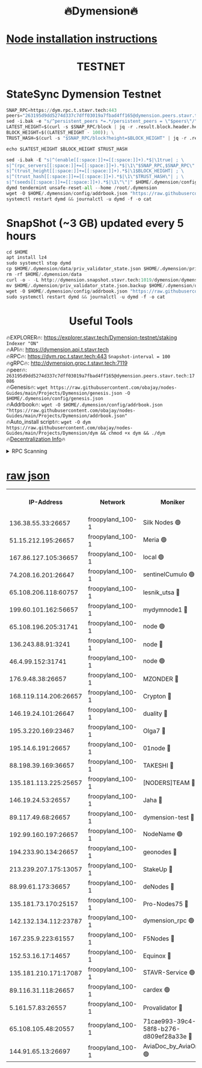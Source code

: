 <h1 align="center"> 🔥Dymension🔥</h1>

[Node installation instructions](https://github.com/obajay/nodes-Guides/tree/main/Projects/Dymension)
=

<h1 align="center"> TESTNET</h1>

# StateSync Dymension Testnet
```python
SNAP_RPC=https://dym.rpc.t.stavr.tech:443
peers="263195d9dd5274d337c7dff03019a7fbad4ff165@dymension.peers.stavr.tech:17086"
sed -i.bak -e "s/^persistent_peers *=.*/persistent_peers = \"$peers\"/" $HOME/.dymension/config/config.toml
LATEST_HEIGHT=$(curl -s $SNAP_RPC/block | jq -r .result.block.header.height); \
BLOCK_HEIGHT=$((LATEST_HEIGHT - 100)); \
TRUST_HASH=$(curl -s "$SNAP_RPC/block?height=$BLOCK_HEIGHT" | jq -r .result.block_id.hash)

echo $LATEST_HEIGHT $BLOCK_HEIGHT $TRUST_HASH

sed -i.bak -E "s|^(enable[[:space:]]+=[[:space:]]+).*$|\1true| ; \
s|^(rpc_servers[[:space:]]+=[[:space:]]+).*$|\1\"$SNAP_RPC,$SNAP_RPC\"| ; \
s|^(trust_height[[:space:]]+=[[:space:]]+).*$|\1$BLOCK_HEIGHT| ; \
s|^(trust_hash[[:space:]]+=[[:space:]]+).*$|\1\"$TRUST_HASH\"| ; \
s|^(seeds[[:space:]]+=[[:space:]]+).*$|\1\"\"|" $HOME/.dymension/config/config.toml
dymd tendermint unsafe-reset-all --home /root/.dymension
wget -O $HOME/.dymension/config/addrbook.json "https://raw.githubusercontent.com/obajay/nodes-Guides/main/Projects/Dymension/addrbook.json"
systemctl restart dymd && journalctl -u dymd -f -o cat

```
# SnapShot (~3 GB) updated every 5 hours
```python
cd $HOME
apt install lz4
sudo systemctl stop dymd
cp $HOME/.dymension/data/priv_validator_state.json $HOME/.dymension/priv_validator_state.json.backup
rm -rf $HOME/.dymension/data
curl -o - -L http://dymension.snapshot.stavr.tech:1019/dymension/dymension-snap.tar.lz4 | lz4 -c -d - | tar -x -C $HOME/.dymension --strip-components 2
mv $HOME/.dymension/priv_validator_state.json.backup $HOME/.dymension/data/priv_validator_state.json
wget -O $HOME/.dymension/config/addrbook.json "https://raw.githubusercontent.com/obajay/nodes-Guides/main/Projects/Dymension/addrbook.json"
sudo systemctl restart dymd && journalctl -u dymd -f -o cat
```

 <h1 align="center"> Useful Tools</h1>

🔥EXPLORER🔥:     https://explorer.stavr.tech/Dymension-testnet/staking        `Indexer "ON"` \
🔥API🔥:          https://dymension.api.t.stavr.tech \
🔥RPC🔥:          https://dym.rpc.t.stavr.tech:443                  `Snapshot-interval = 100` \
🔥gRPC🔥:         http://dymension.grpc.t.stavr.tech:7119 \
🔥peer🔥:         `263195d9dd5274d337c7dff03019a7fbad4ff165@dymension.peers.stavr.tech:17086` \
🔥Genesis🔥:     ```wget https://raw.githubusercontent.com/obajay/nodes-Guides/main/Projects/Dymension/genesis.json -O $HOME/.dymension/config/genesis.json``` \
🔥Addrbook🔥:    ```wget -O $HOME/.dymension/config/addrbook.json "https://raw.githubusercontent.com/obajay/nodes-Guides/main/Projects/Dymension/addrbook.json"``` \
🔥Auto_install script🔥: ```wget -O dym https://raw.githubusercontent.com/obajay/nodes-Guides/main/Projects/Dymension/dym && chmod +x dym && ./dym``` \
🔥[Decentralization Info](https://github.com/obajay/StateSync-snapshots/tree/main/Projects/Dymension/Decentralization)🔥


<details>
<summary>RPC Scanning</summary>

<h2 align="center"> We scan nodes in real time every 4 hours. And we provide the final result of RPC endpoints.
We cannot influence the operation of these nodes in any way. </h2>


```python
If Voting Power is higher than 0 --> then the Node is a validator of the network and may be subject to attack and be a potential threat to the chain.
```
```python
We marked such validators with a red symbol
```

</details>

[raw json](https://rpc-check.dymt.stavr.tech/dymt/rpc-dymt-result.json)
=


<table><tr><th>IP-Address</th><th>Network</th><th>Moniker</th><th>Latest Block Height</th><th>Earliest Block Height</th><th>Catching Up</th><th>Tx Index</th><th>Voting Power</th><th>Scan Time</th></tr><tr><td>136.38.55.33:26657</td><td>froopyland_100-1</td><td>Silk Nodes 🟢</td><td>2383851</td><td>1</td><td>False</td><td>on</td><td>0</td><td>2024-02-01T09:03:19.415545478UTC</td></tr><tr><td>51.15.212.195:26657</td><td>froopyland_100-1</td><td>Meria 🟢</td><td>1651535</td><td>1238063</td><td>False</td><td>on</td><td>0</td><td>2024-02-01T09:02:07.168636727UTC</td></tr><tr><td>167.86.127.105:36657</td><td>froopyland_100-1</td><td>local 🟢</td><td>1651535</td><td>1318001</td><td>False</td><td>off</td><td>0</td><td>2024-02-01T09:03:18.509402692UTC</td></tr><tr><td>74.208.16.201:26647</td><td>froopyland_100-1</td><td>sentinelCumulo 🟢</td><td>2383840</td><td>1652923</td><td>False</td><td>on</td><td>0</td><td>2024-02-01T09:02:11.243382896UTC</td></tr><tr><td>65.108.206.118:60757</td><td>froopyland_100-1</td><td>lesnik_utsa 🔴</td><td>2383842</td><td>1652923</td><td>False</td><td>on</td><td>1</td><td>2024-02-01T09:02:27.961111525UTC</td></tr><tr><td>199.60.101.162:56657</td><td>froopyland_100-1</td><td>mydymnode1 🔴</td><td>2383843</td><td>1652923</td><td>False</td><td>off</td><td>3</td><td>2024-02-01T09:02:28.670150774UTC</td></tr><tr><td>65.108.196.205:31741</td><td>froopyland_100-1</td><td>node 🟢</td><td>2383847</td><td>1652923</td><td>False</td><td>on</td><td>0</td><td>2024-02-01T09:02:54.558927409UTC</td></tr><tr><td>136.243.88.91:3241</td><td>froopyland_100-1</td><td>node 🔴</td><td>2383848</td><td>1652923</td><td>False</td><td>on</td><td>1</td><td>2024-02-01T09:03:02.539020297UTC</td></tr><tr><td>46.4.99.152:31741</td><td>froopyland_100-1</td><td>node 🟢</td><td>2383849</td><td>1652923</td><td>False</td><td>on</td><td>0</td><td>2024-02-01T09:03:05.003797370UTC</td></tr><tr><td>176.9.48.38:26657</td><td>froopyland_100-1</td><td>MZONDER 🔴</td><td>2383850</td><td>1652923</td><td>False</td><td>on</td><td>1</td><td>2024-02-01T09:03:13.606675377UTC</td></tr><tr><td>168.119.114.206:26657</td><td>froopyland_100-1</td><td>Crypton 🔴</td><td>2383852</td><td>1652923</td><td>False</td><td>off</td><td>1</td><td>2024-02-01T09:03:24.495554659UTC</td></tr><tr><td>146.19.24.101:26647</td><td>froopyland_100-1</td><td>duality 🔴</td><td>2383846</td><td>1655313</td><td>False</td><td>on</td><td>1</td><td>2024-02-01T09:02:46.997083661UTC</td></tr><tr><td>195.3.220.169:23467</td><td>froopyland_100-1</td><td>Olga7 🔴</td><td>2383850</td><td>1655313</td><td>False</td><td>on</td><td>1</td><td>2024-02-01T09:03:14.035042237UTC</td></tr><tr><td>195.14.6.191:26657</td><td>froopyland_100-1</td><td>01node 🔴</td><td>2383852</td><td>1655732</td><td>False</td><td>on</td><td>1</td><td>2024-02-01T09:03:24.200222713UTC</td></tr><tr><td>88.198.39.169:36657</td><td>froopyland_100-1</td><td>TAKESHI 🔴</td><td>2383840</td><td>1656584</td><td>False</td><td>on</td><td>1</td><td>2024-02-01T09:02:11.582956908UTC</td></tr><tr><td>135.181.113.225:25657</td><td>froopyland_100-1</td><td>[NODERS]TEAM 🔴</td><td>2383848</td><td>1656584</td><td>False</td><td>on</td><td>1</td><td>2024-02-01T09:02:57.807206816UTC</td></tr><tr><td>146.19.24.53:26557</td><td>froopyland_100-1</td><td>Jaha 🔴</td><td>2383848</td><td>1656584</td><td>False</td><td>off</td><td>1</td><td>2024-02-01T09:03:02.256424858UTC</td></tr><tr><td>89.117.49.68:26657</td><td>froopyland_100-1</td><td>dymension-test 🔴</td><td>2383852</td><td>1723012</td><td>False</td><td>on</td><td>1</td><td>2024-02-01T09:03:24.882534432UTC</td></tr><tr><td>192.99.160.197:26657</td><td>froopyland_100-1</td><td>NodeName 🟢</td><td>1829304</td><td>1826584</td><td>False</td><td>on</td><td>0</td><td>2024-02-01T09:03:29.798309696UTC</td></tr><tr><td>194.233.90.134:26657</td><td>froopyland_100-1</td><td>geonodes 🔴</td><td>2383846</td><td>2015001</td><td>False</td><td>on</td><td>1</td><td>2024-02-01T09:02:47.997089644UTC</td></tr><tr><td>213.239.207.175:13057</td><td>froopyland_100-1</td><td>StakeUp 🔴</td><td>2383853</td><td>2060558</td><td>False</td><td>off</td><td>1</td><td>2024-02-01T09:03:30.205485501UTC</td></tr><tr><td>88.99.61.173:36657</td><td>froopyland_100-1</td><td>deNodes 🔴</td><td>2383847</td><td>2077398</td><td>False</td><td>off</td><td>1</td><td>2024-02-01T09:02:54.982757584UTC</td></tr><tr><td>135.181.73.170:25157</td><td>froopyland_100-1</td><td>Pro-Nodes75 🔴</td><td>2383841</td><td>2083841</td><td>False</td><td>on</td><td>1</td><td>2024-02-01T09:02:21.384034475UTC</td></tr><tr><td>142.132.134.112:23787</td><td>froopyland_100-1</td><td>dymension_rpc 🟢</td><td>2383846</td><td>2083846</td><td>False</td><td>on</td><td>0</td><td>2024-02-01T09:02:46.121109614UTC</td></tr><tr><td>167.235.9.223:61557</td><td>froopyland_100-1</td><td>F5Nodes 🔴</td><td>2383844</td><td>2100380</td><td>False</td><td>off</td><td>1</td><td>2024-02-01T09:02:35.163793901UTC</td></tr><tr><td>152.53.16.17:14657</td><td>froopyland_100-1</td><td>Equinox 🔴</td><td>2383839</td><td>2169800</td><td>False</td><td>on</td><td>1</td><td>2024-02-01T09:02:10.351079824UTC</td></tr><tr><td>135.181.210.171:17087</td><td>froopyland_100-1</td><td>STAVR-Service 🟢</td><td>2383840</td><td>2225118</td><td>False</td><td>on</td><td>0</td><td>2024-02-01T09:02:16.172783093UTC</td></tr><tr><td>89.116.31.118:26657</td><td>froopyland_100-1</td><td>cardex 🟢</td><td>2383845</td><td>2339417</td><td>False</td><td>on</td><td>0</td><td>2024-02-01T09:02:41.716469820UTC</td></tr><tr><td>5.161.57.83:26557</td><td>froopyland_100-1</td><td>Provalidator 🔴</td><td>2383839</td><td>2339618</td><td>False</td><td>on</td><td>1</td><td>2024-02-01T09:02:07.896797552UTC</td></tr><tr><td>65.108.105.48:20557</td><td>froopyland_100-1</td><td>71cae993-39c4-58f8-b276-d809ef28a33e 🔴</td><td>2383846</td><td>2372923</td><td>False</td><td>on</td><td>1</td><td>2024-02-01T09:02:46.504821050UTC</td></tr><tr><td>144.91.65.13:26697</td><td>froopyland_100-1</td><td>AviaDoc_by_AviaOne 🟢</td><td>2383837</td><td>2374973</td><td>False</td><td>on</td><td>0</td><td>2024-02-01T09:02:20.999262483UTC</td></tr></table>
